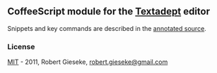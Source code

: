 ## CoffeeScript module for the [Textadept](http://code.google.com/p/textadept/) editor

Snippets and key commands are described in the
[annotated source](http://rgieseke.github.com/ta-coffeescript/).

### License

[MIT](http://www.opensource.org/licenses/mit-license.php) - 2011, Robert Gieseke, robert.gieseke@gmail.com
